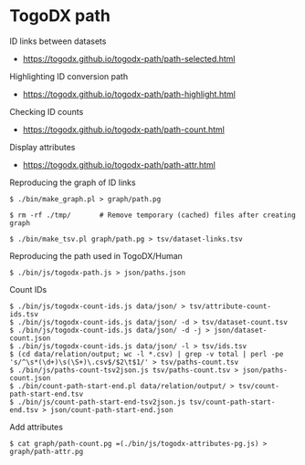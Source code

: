 # TogoDX path

ID links between datasets
* https://togodx.github.io/togodx-path/path-selected.html

Highlighting ID conversion path
* https://togodx.github.io/togodx-path/path-highlight.html

Checking ID counts
* https://togodx.github.io/togodx-path/path-count.html

Display attributes
* https://togodx.github.io/togodx-path/path-attr.html

Reproducing the graph of ID links
```
$ ./bin/make_graph.pl > graph/path.pg

$ rm -rf ./tmp/       # Remove temporary (cached) files after creating graph
```
```
$ ./bin/make_tsv.pl graph/path.pg > tsv/dataset-links.tsv
```

Reproducing the path used in TogoDX/Human
```
$ ./bin/js/togodx-path.js > json/paths.json
```

Count IDs
```
$ ./bin/js/togodx-count-ids.js data/json/ > tsv/attribute-count-ids.tsv
$ ./bin/js/togodx-count-ids.js data/json/ -d > tsv/dataset-count.tsv
$ ./bin/js/togodx-count-ids.js data/json/ -d -j > json/dataset-count.json
$ ./bin/js/togodx-count-ids.js data/json/ -l > tsv/ids.tsv
$ (cd data/relation/output; wc -l *.csv) | grep -v total | perl -pe 's/^\s*(\d+)\s(\S+)\.csv$/$2\t$1/' > tsv/paths-count.tsv
$ ./bin/js/paths-count-tsv2json.js tsv/paths-count.tsv > json/paths-count.json
$ ./bin/count-path-start-end.pl data/relation/output/ > tsv/count-path-start-end.tsv
$ ./bin/js/count-path-start-end-tsv2json.js tsv/count-path-start-end.tsv > json/count-path-start-end.json
```

Add attributes
```
$ cat graph/path-count.pg =(./bin/js/togodx-attributes-pg.js) > graph/path-attr.pg
```

